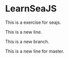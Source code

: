 LearnSeaJS
==========

This is a exercise for seajs.

This is a new line.

This is a new branch.

This is a new line for master.